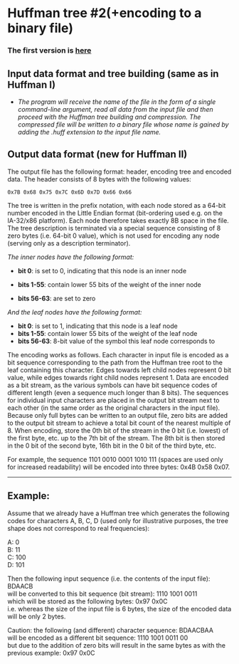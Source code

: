 # Huffman tree #2(+encoding to a binary file)

### The first version is [here](https://github.com/MarkSeliverstov/HW_Uni/tree/main/ProgrammingInCS/Huffman)

## Input data format and tree building (same as in Huffman I)

- *The program will receive the name of the file in the form of a single command-line argument, read all data from the input file and then proceed with the Huffman tree building and compression. The compressed file will be written to a binary file whose name is gained by adding the .huff extension to the input file name.*

## Output data format (new for Huffman II)

The output file has the following format: header, encoding tree and encoded data. The header consists of 8 bytes with the following values:
```
0x7B 0x68 0x75 0x7C 0x6D 0x7D 0x66 0x66
```
The tree is written in the prefix notation, with each node stored as a 64-bit number encoded in the Little Endian format (bit-ordering used e.g. on the IA-32/x86 platform). Each node therefore takes exactly 8B space in the file. The tree description is terminated via a special sequence consisting of 8 zero bytes (i.e. 64-bit 0 value), which is not used for encoding any node (serving only as a description terminator).

*The inner nodes have the following format:*

 - **bit 0**: is set to 0, indicating that this node is an inner node

 - **bits 1-55**: contain lower 55 bits of the weight of the inner node

 - **bits 56-63**: are set to zero

*And the leaf nodes have the following format:*

 - **bit 0**: is set to 1, indicating that this node is a leaf node
- **bits 1-55**: contain lower 55 bits of the weight of the leaf node
- **bits 56-63**: 8-bit value of the symbol this leaf node corresponds to

The encoding works as follows. Each character in input file is encoded as a bit sequence corresponding to the path from the Huffman tree root to the leaf containing this character. Edges towards left child nodes represent 0 bit value,  while edges towards right child nodes represent 1. Data are encoded as a bit stream, as the various symbols can have bit sequence codes of different length (even a sequence much longer than 8 bits). The sequences for individual input characters are placed in the output bit stream next to each other (in the same order as the original characters in the input file). Because only full bytes can be written to an output file, zero bits are added to the output bit stream to achieve a total bit count of the nearest multiple of 8. When encoding, store the 0th bit of the stream in the 0 bit (i.e. lowest) of the first byte, etc. up to the 7th bit of the stream. The 8th bit is then stored in the 0 bit of the second byte, 16th bit in the 0 bit of the third byte, etc.

For example, the sequence 1101 0010 0001 1010 111 (spaces are used only for increased readability) will be encoded into three bytes: 0x4B 0x58 0x07.

---

## Example:

Assume that we already have a Huffman tree which generates the following codes for characters A, B, C, D (used only for illustrative purposes, the tree shape does not correspond to real frequencies):

A: 0 <br>
B: 11 <br>
C: 100 <br>
D: 101 <br>

Then the following input sequence (i.e. the contents of the input file): BDAACB <br>
will be converted to this bit sequence (bit stream): 1110 1001 0011 <br>
which will be stored as the following bytes: 0x97 0x0C <br>
i.e. whereas the size of the input file is 6 bytes, the size of the encoded data will be only 2 bytes. <br>

Caution: the following (and different) character sequence: BDAACBAA <br>
will be encoded as a different bit sequence: 1110 1001 0011 00 <br>
but due to the addition of zero bits will result in the same bytes as with the previous example: 0x97 0x0C
